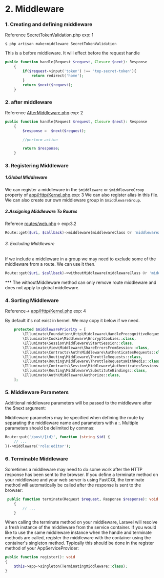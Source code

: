 # 2. Middleware

### 1. Creating and defining middleware
Reference [SecretTokenValidation.php](../app/Http/Middlewares/SecretTokenValidation.php) exp: 1

```
$ php artisan make:middleware SecretTokenValidation
```
This is a before middleware. It will effect before the request handle
```php 
public function handle(Request $request, Closure $next): Response
    {
        if($request->input('token') !== 'top-secret-token'){
            return redirect('home');
        }
        return $next($request);
    }
```

### 2. after middleware
Reference [AfterMiddleware.php](../app/Http/Middlewares/AfterMiddleware.php) exp: 2

```php
public function handle(Request $request, Closure $next): Response
    {
        $response =  $next($request);

        //perform action

        return $response;
    }
```

### 3. Registering Middleware

##### 1.Global Middleware
We can register a middleware in the  `$middleware` or `$middlewareGroup` property of [app/Http/Kernel.php](../app/Http/Kernel.php).exp: 3
We can also register alias in this file. We can also create our own middleware group in `$middlewareGroup`.

##### 2.Assigning Middleware To Routes

Referece [routes/web.php](../routes/web.php)-> exp:3.2

```php
Route::get($uri, $callback)->middleware(middlewareClass Or 'middlewarealias');
```
###### 3. Excluding Middleware
If we include a middleware in a group we may need to exclude some of the middleware from a route.
We can use it then.

```php
Route::get($uri, $callback)->withoutMiddleware(middlewareClass Or 'middlewarealias');
```
*** The withoutMiddleware method can only remove route middleware and 
    does not apply to global middleware.

### 4. Sorting Middleware
Reference-> [app/Http/Kernel.php](../app/Http/Kernel.php) exp: 4

By default it's not exist in kernel. We may copy it below if we need.
```php
    protected $middlewarePriority = [
        \Illuminate\Foundation\Http\Middleware\HandlePrecognitiveRequests::class,
        \Illuminate\Cookie\Middleware\EncryptCookies::class,
        \Illuminate\Session\Middleware\StartSession::class,
        \Illuminate\View\Middleware\ShareErrorsFromSession::class,
        \Illuminate\Contracts\Auth\Middleware\AuthenticatesRequests::class,
        \Illuminate\Routing\Middleware\ThrottleRequests::class,
        \Illuminate\Routing\Middleware\ThrottleRequestsWithRedis::class,
        \Illuminate\Contracts\Session\Middleware\AuthenticatesSessions::class,
        \Illuminate\Routing\Middleware\SubstituteBindings::class,
        \Illuminate\Auth\Middleware\Authorize::class,
    ];
```

### 5. Middleware Parameters

Additional middleware parameters will be passed to the middleware after the $next argument:

Middleware parameters may be specified when defining the route by separating the middleware 
name and parameters with a :. Multiple parameters should be delimited by commas:

```php
Route::put('/post/{id}', function (string $id) {
    // ...
})->middleware('role:editor');
```

### 6. Terminable Middleware
Sometimes a middleware may need to do some work after the HTTP response has been sent to the browser. 
If you define a terminate method on your middleware and your web server is using FastCGI, 
the terminate method will automatically be called after the response is sent to the browser:

```php
 public function terminate(Request $request, Response $response): void
    {
        // ...
    }
```

When calling the terminate method on your middleware, Laravel will resolve a fresh instance of 
the middleware from the service container. If you would like to use the same middleware instance 
when the handle and terminate methods are called, register the middleware with the container using 
the container's singleton method. Typically this should be done in the register method of your 
AppServiceProvider:

```php
public function register(): void
{
    $this->app->singleton(TerminatingMiddleware::class);
}
```